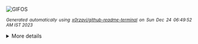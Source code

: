 <div align="justify">
<picture>
    <source media="(prefers-color-scheme: dark)" srcset="https://i.ibb.co/vcvXdfv/output-gif.gif">
    <source media="(prefers-color-scheme: light)" srcset="https://i.ibb.co/vcvXdfv/output-gif.gif">
    <img alt="GIFOS" src="https://i.ibb.co/vcvXdfv/output-gif.gif">
</picture>

<sub><i>Generated automatically using [x0rzavi/github-readme-terminal](https://github.com/x0rzavi/github-readme-terminal) on Sun Dec 24 06:49:52 AM IST 2023</i></sub>

<details>
<summary>More details</summary>

</details>
</div>

<!-- Image deletion URL: https://ibb.co/JcF3p8F/6fc42b1dd5462833ab0f21c15ee5f198 -->